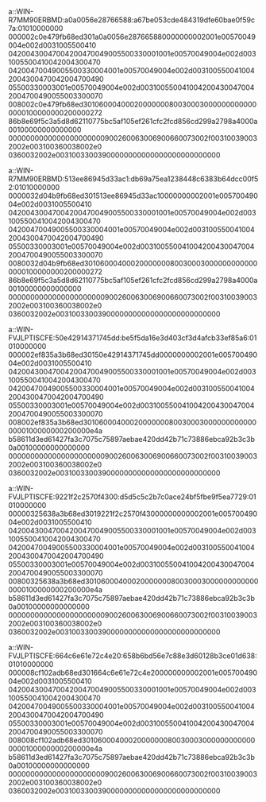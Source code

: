 
a::WIN-R7MM90ERBMD:a0a0056e28766588:a67be053cde484319dfe60bae0f59c7a:01010000000
000002c0e479fb68ed301a0a0056e287665880000000002001e00570049004e002d0031005500410
04200430047004200470049005500330001001e00570049004e002d0031005500410042004300470
04200470049005500330004001e00570049004e002d0031005500410042004300470042004700490
05500330003001e00570049004e002d0031005500410042004300470042004700490055003300070
008002c0e479fb68ed30106000400020000000800300030000000000000000100000000200000272
86b8e69f5c3a5d8d62110775bc5af105ef261cfc2fcd856cd299a2798a4000a00100000000000000
0000000000000000000000900260063006900660073002f003100390032002e003100360038002e0
0360032002e00310033003900000000000000000000000000


a::WIN-R7MM90ERBMD:513ee86945d33ac1:db69a75ea1238448c6383b64dcc00f52:01010000000
0000032d04b9fb68ed301513ee86945d33ac10000000002001e00570049004e002d0031005500410
04200430047004200470049005500330001001e00570049004e002d0031005500410042004300470
04200470049005500330004001e00570049004e002d0031005500410042004300470042004700490
05500330003001e00570049004e002d0031005500410042004300470042004700490055003300070
0080032d04b9fb68ed30106000400020000000800300030000000000000000100000000200000272
86b8e69f5c3a5d8d62110775bc5af105ef261cfc2fcd856cd299a2798a4000a00100000000000000
0000000000000000000000900260063006900660073002f003100390032002e003100360038002e0
0360032002e00310033003900000000000000000000000000


a::WIN-FVJLPTISCFE:50e42914371745dd:be5f5da16e3d403cf3d4afcb33ef85a6:01010000000
000002ef835a3b68ed30150e42914371745dd0000000002001e00570049004e002d0031005500410
04200430047004200470049005500330001001e00570049004e002d0031005500410042004300470
04200470049005500330004001e00570049004e002d0031005500410042004300470042004700490
05500330003001e00570049004e002d0031005500410042004300470042004700490055003300070
008002ef835a3b68ed30106000400020000000800300030000000000000000100000000200000e4a
b58611d3ed61427fa3c7075c75897aebae420dd42b71c73886ebca92b3c3b0a00100000000000000
0000000000000000000000900260063006900660073002f003100390032002e003100360038002e0
0360032002e00310033003900000000000000000000000000


a::WIN-FVJLPTISCFE:9221f2c2570f4300:d5d5c5c2b7c0ace24bf5fbe9f5ea7729:01010000000
00000325638a3b68ed3019221f2c2570f43000000000002001e00570049004e002d0031005500410
04200430047004200470049005500330001001e00570049004e002d0031005500410042004300470
04200470049005500330004001e00570049004e002d0031005500410042004300470042004700490
05500330003001e00570049004e002d0031005500410042004300470042004700490055003300070
00800325638a3b68ed30106000400020000000800300030000000000000000100000000200000e4a
b58611d3ed61427fa3c7075c75897aebae420dd42b71c73886ebca92b3c3b0a00100000000000000
0000000000000000000000900260063006900660073002f003100390032002e003100360038002e0
0360032002e00310033003900000000000000000000000000




a::WIN-FVJLPTISCFE:664c6e61e72c4e20:658b6bd56e7c88e3d60128b3ce01d638:01010000000
000008cf102adb68ed301664c6e61e72c4e200000000002001e00570049004e002d0031005500410
04200430047004200470049005500330001001e00570049004e002d0031005500410042004300470
04200470049005500330004001e00570049004e002d0031005500410042004300470042004700490
05500330003001e00570049004e002d0031005500410042004300470042004700490055003300070
008008cf102adb68ed30106000400020000000800300030000000000000000100000000200000e4a
b58611d3ed61427fa3c7075c75897aebae420dd42b71c73886ebca92b3c3b0a00100000000000000
0000000000000000000000900260063006900660073002f003100390032002e003100360038002e0
0360032002e00310033003900000000000000000000000000
























